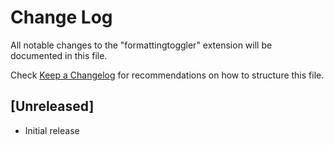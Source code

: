 # Change Log

All notable changes to the "formattingtoggler" extension will be documented in this file.

Check [Keep a Changelog](http://keepachangelog.com/) for recommendations on how to structure this file.

## [Unreleased]

- Initial release